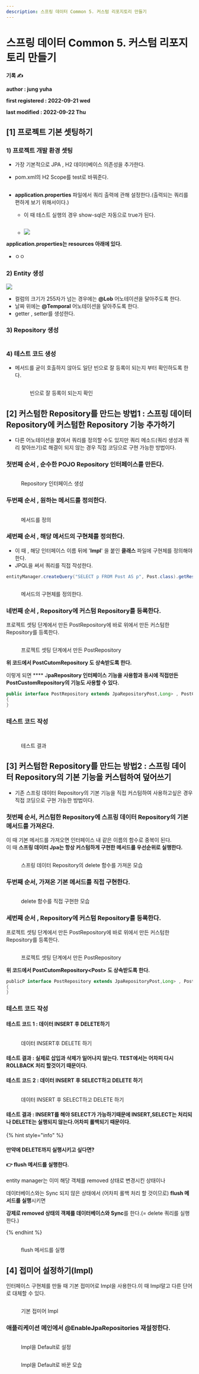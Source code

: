 ```yaml
---
description: 스프링 데이터 Common 5. 커스텀 리포지토리 만들기
---
```


# 스프링 데이터 Common 5. 커스텀 리포지토리 만들기

**기록 ✍️**

**author : jung yuha**

**first registered : 2022-09-21 wed**

**last modified : 2022-09-22 Thu**

## **\[1] 프로젝트 기본 셋팅하기**

### 1) 프로젝트 개발 환경 셋팅

* 가장 기본적으로 JPA , H2 데이터베이스 의존성을 추가한다.
*   pom.xml의 H2 Scope를 test로 바꿔준다.



    <figure><img src="../.gitbook/assets/image (19) (1).png" alt=""><figcaption></figcaption></figure>


* **application.properties** 파일에서 쿼리 출력에 관해 설정한다.(출력되는 쿼리를 편하게 보기 위해서이다.)
  *   이 때 테스트 실행의 경우 show-sql은 자동으로 true가 된다.&#x20;

      <figure><img src="../.gitbook/assets/image (4) (1) (1).png" alt=""><figcaption></figcaption></figure>
  * ![](<../.gitbook/assets/image (9) (1) (2).png>)

**application.properties는 resources 아래에 있다.**

* ㅇㅇ

### 2) Entity 생성

![](<../.gitbook/assets/image (3) (1) (4).png>)

* 컬럼의 크기가 255자가 넘는 경우에는 **@Lob** 어노테이션을 달아주도록 한다.
* 날짜 위에는 **@Temporal** 어노테이션을 달아주도록 한다.
* getter , setter를 생성한다.

### 3) Repository 생성

<figure><img src="../.gitbook/assets/image (15) (1).png" alt=""><figcaption></figcaption></figure>

### 4) 테스트 코드 생성

*   메서드를 굳이 호출하지 않아도 일단 빈으로 잘 등록이 되는지 부터 확인하도록 한다.

    <figure><img src="../.gitbook/assets/image (20) (1).png" alt=""><figcaption><p>빈으로 잘 등록이 되는지  확인</p></figcaption></figure>



## \[2] 커스텀한 Repository를 만드는 방법1 : 스프링 데이터 Repository에 커스텀한 Repository 기능 추가하기&#x20;

* 다른 어노테이션을 붙여서 쿼리를 정의할 수도 있지만 쿼리 메소드(쿼리 생성과 쿼리 찾아쓰기)로 해결이 되지 않는 경우 직접 코딩으로 구현 가능한 방법이다.&#x20;

### 첫번째 순서 , 순수한 POJO Repository 인터페이스를 만든다.

<figure><img src="../.gitbook/assets/image (6) (1) (2).png" alt=""><figcaption><p> Repository 인터페이스 생성</p></figcaption></figure>

### 두번째 순서 , 원하는 메서드를 정의한다.

<figure><img src="../.gitbook/assets/image (13) (2).png" alt=""><figcaption><p> 메서드를 정의</p></figcaption></figure>

### 세번째 순서 , 해당 메서드의 구현체를 정의한다.

* 이 때 , 해당 인터페이스 이름 뒤에 '**Impl**' 을 붙인 **클래스** 파일에 구현체를 정의해야한다.
* JPQL을 써서 쿼리를 직접 작성한다.

```java
entityManager.createQuery("SELECT p FROM Post AS p", Post.class).getResultList();
```

<figure><img src="../.gitbook/assets/image (16) (2) (1).png" alt=""><figcaption><p> 메서드의 구현체를 정의한다.</p></figcaption></figure>

### 네번째 순서 , Repository에 커스텀 Repository를 등록한다.

프로젝트 셋팅 단계에서 만든 PostRepository에 바로 위에서 만든 커스텀한 Repository를 등록한다.

<figure><img src="../.gitbook/assets/image (17) (2).png" alt=""><figcaption><p> 프로젝트 셋팅 단계에서 만든 PostRepository</p></figcaption></figure>

**위 코드에서 PostCutomRepository 도 상속받도록 한다.**

이렇게 되면 **** J**paRepository 인터페이스 기능을 사용함과 동시에 직접만든 PostCustomRepository의 기능도 사용할 수 있다.**

```java
public interface PostRepository extends JpaRepositoryPost,Long> , PostCutomRepository
{
}
```

### 테스트 코드 작성&#x20;

<figure><img src="../.gitbook/assets/image (7) (2).png" alt=""><figcaption></figcaption></figure>

<figure><img src="../.gitbook/assets/image (1) (1) (3).png" alt=""><figcaption><p> 테스트 결과</p></figcaption></figure>



## \[3] 커스텀한 Repository를 만드는 방법2 : 스프링 데이터 Repository의 기본 기능을 커스텀하여 덮어쓰기

* 기존 스프링 데이터 Repository의 기본 기능을 직접 커스텀하여 사용하고싶은 경우 직접 코딩으로 구현 가능한 방법이다.&#x20;

### 첫번째 순서, 커스텀한 Repository에 스프링 데이터 Repository의 기본 메서드를 가져온다.

이 때 기본 메서드를 가져오면 인터페이스 내 같은 이름의 함수로 중복이 된다.\
이 때 **스프링 데이터 Jpa는 항상 커스텀하게 구현한 메서드를 우선순위로 실행한다.**

<figure><img src="../.gitbook/assets/image (22) (1).png" alt=""><figcaption><p> 스프링 데이터 Repository의 delete 함수를 가져온 모습 </p></figcaption></figure>

### 두번째 순서, 가져온 기본 메서드를 직접 구현한다.&#x20;

<figure><img src="../.gitbook/assets/image (10) (2).png" alt=""><figcaption><p> delete 함수를 직접 구현한 모습</p></figcaption></figure>

### 세번째 순서 , Repository에 커스텀 Repository를 등록한다.

프로젝트 셋팅 단계에서 만든 PostRepository에 바로 위에서 만든 커스텀한 Repository를 등록한다.

<figure><img src="../.gitbook/assets/image (17) (2).png" alt=""><figcaption><p> 프로젝트 셋팅 단계에서 만든 PostRepository</p></figcaption></figure>

**위 코드에서 PostCutomRepository\<Post> 도 상속받도록 한다.**

```java
publicP interface PostRepository extends JpaRepositoryPost,Long> , PostCutomRepository
{
}
```

### 테스트 코드 작성

#### 테스트 코드 1  : 데이터 INSERT 후 DELETE하기

<figure><img src="../.gitbook/assets/image (6) (3) (1).png" alt=""><figcaption><p> 데이터 INSERT후 DELETE 하기</p></figcaption></figure>

#### 테스트 결과  : 실제로 삽입과 삭제가 일어나지 않는다. TEST에서는 어차피 다시 ROLLBACK 처리 할것이기 때문이다.

#### 테스트 코드 2 : 데이터 INSERT 후 SELECT하고 DELETE 하기

<figure><img src="../.gitbook/assets/image (2) (2).png" alt=""><figcaption><p> 데이터 INSERT 후 SELECT하고 DELETE 하기</p></figcaption></figure>

#### &#x20;테스트 결과 : INSERT를 해야 SELECT가 가능하기때문에 INSERT,SELECT는 처리되나 DELETE는 실행되지 않는다.어차피 롤백되기 때문이다.

{% hint style="info" %}
#### 만약에 DELETE까지 실행시키고 싶다면?

#### 👉 flush 메서드를 실행한다.

entity manager는 이미 해당 객체를 removed 상태로 변경시킨 상태이나

데이터베이스와는 Sync 되지 않은 상태에서 (어차피 롤백 처리 할 것이므로) **flush 메서드를 실행**시키면

**강제로 removed 상태의 객체를 데이터베이스와 Sync**를 한다.(= delete 쿼리를 실행한다.)


{% endhint %}

<figure><img src="../.gitbook/assets/image (3) (2).png" alt=""><figcaption><p> flush 메서드를 실행</p></figcaption></figure>

## \[4] 접미어 설정하기(Impl)

인터페이스 구현체를 만들 때 기본 접미어로 Impl을 사용한다.이 때 Impl말고 다른 단어로 대체할 수 있다.

<figure><img src="../.gitbook/assets/image (2) (1) (2).png" alt=""><figcaption><p>기본 접미어 Impl</p></figcaption></figure>

### 애플리케이션 메인에서 @EnableJpaRepositories 재설정한다.

<figure><img src="../.gitbook/assets/image (21) (1) (1).png" alt=""><figcaption><p> Impl을 Default로 설정</p></figcaption></figure>

<figure><img src="../.gitbook/assets/image (23) (1).png" alt=""><figcaption><p>  Impl을 Default로 바꾼 모습</p></figcaption></figure>
